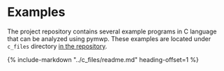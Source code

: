 # Examples

The project repository contains several example programs in C language
 that can be analyzed using pymwp. These examples are located under `c_files` 
 directory [in the repository](https://github.com/statycc/pymwp/tree/master/c_files).

{%
   include-markdown "../c_files/readme.md"
   heading-offset=1
%}
